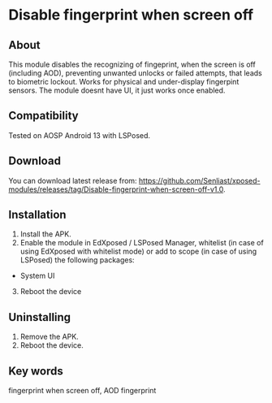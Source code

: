 # Disable fingerprint when screen off  
## About
This module disables the recognizing of fingeprint, when the screen is off (including AOD), preventing unwanted unlocks or failed attempts, that leads to biometric lockout. Works for physical and under-display fingerpint sensors. The module doesnt have UI, it just works once enabled.

## Compatibility
Tested on AOSP Android 13 with LSPosed.

## Download
You can download latest release from: https://github.com/Senliast/xposed-modules/releases/tag/Disable-fingerprint-when-screen-off-v1.0.

## Installation
1. Install the APK.
2. Enable the module in EdXposed / LSPosed Manager, whitelist (in case of using EdXposed with whitelist mode) or add to scope (in case of using LSPosed) the following packages:
 - System UI
3. Reboot the device

## Uninstalling
1. Remove the APK.
2. Reboot the device.

## Key words
fingerprint when screen off, AOD fingerprint